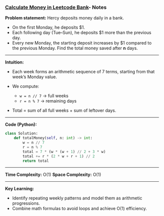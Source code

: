 ###  [**Calculate Money in Leetcode Bank**](https://leetcode.com/problems/calculate-money-in-leetcode-bank/description/)- Notes

**Problem statement:**
Hercy deposits money daily in a bank.

* On the first Monday, he deposits $1.
* Each following day (Tue–Sun), he deposits $1 more than the previous day.
* Every new Monday, the starting deposit increases by $1 compared to the previous Monday.
  Find the total money saved after **n** days.

---

**Intuition:**

* Each week forms an arithmetic sequence of 7 terms, starting from that week’s Monday value.
* We compute:

  * `w = n // 7` → full weeks
  * `r = n % 7` → remaining days
* Total = sum of all full weeks + sum of leftover days.

---

**Code (Python):**

```python
class Solution:
    def totalMoney(self, n: int) -> int:
        w = n // 7
        r = n % 7
        total = 7 * (w * (w + 1) // 2 + 3 * w)
        total += r * (2 * w + r + 1) // 2
        return total
```

---

**Time Complexity:** O(1)
**Space Complexity:** O(1)

---

**Key Learning:**

* Identify repeating weekly patterns and model them as arithmetic progressions.
* Combine math formulas to avoid loops and achieve O(1) efficiency.

